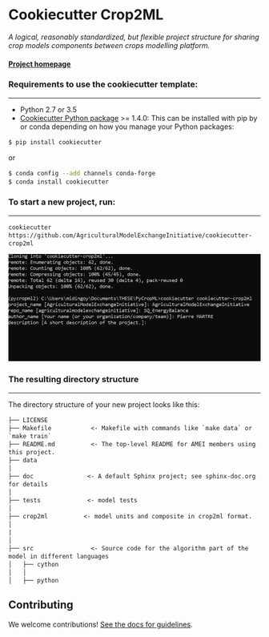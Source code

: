 # Cookiecutter Crop2ML

_A logical, reasonably standardized, but flexible project structure for sharing crop models components between crops modelling platform._


#### [Project homepage](https://github.com/AgriculturalModelExchangeInitiative/PyCrop2ML/)


### Requirements to use the cookiecutter template:
-----------
 - Python 2.7 or 3.5
 - [Cookiecutter Python package](http://cookiecutter.readthedocs.org/en/latest/installation.html) >= 1.4.0: This can be installed with pip by or conda depending on how you manage your Python packages:

``` bash
$ pip install cookiecutter
```

or

``` bash
$ conda config --add channels conda-forge
$ conda install cookiecutter
```


### To start a new project, run:
------------

    cookiecutter https://github.com/AgriculturalModelExchangeInitiative/cookiecutter-crop2ml


[![asciicast](https://github.com/AgriculturalModelExchangeInitiative/Crop2ML/blob/master/doc/images/cookiecutter.png)](https://github.com/AgriculturalModelExchangeInitiative/Crop2ML/blob/master/doc/images/cookiecutter.png)


### The resulting directory structure
------------

The directory structure of your new project looks like this: 

```
├── LICENSE
├── Makefile           <- Makefile with commands like `make data` or `make train`
├── README.md          <- The top-level README for AMEI members using this project.
├── data
│
├── doc               <- A default Sphinx project; see sphinx-doc.org for details
│
├── tests             <- model tests
│
├── crop2ml          <- model units and composite in crop2ml format.
│
|
│
├── src                <- Source code for the algorithm part of the model in different languages
│   ├── cython
│   │
│   ├── python
```

## Contributing

We welcome contributions! [See the docs for guidelines](https://cropml.readthedocs.io/en/latest/).


